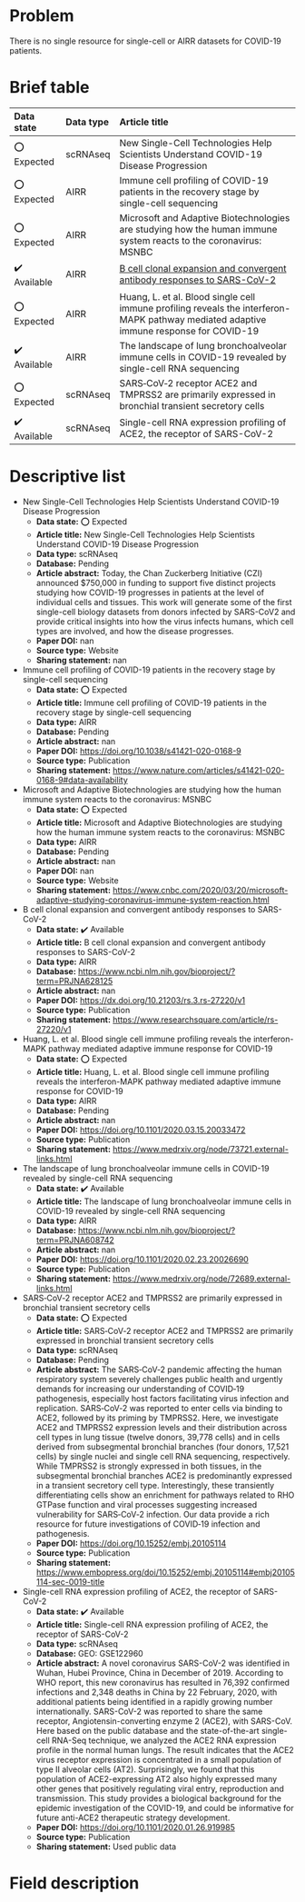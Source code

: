 # Problem
There is no single resource for single-cell or AIRR datasets for COVID-19 patients.


# Brief table
| Data state                   | Data type   | Article title                                                                                                                          |
|:-----------------------------|:------------|:---------------------------------------------------------------------------------------------------------------------------------------|
| :o: Expected                 | scRNAseq    | New Single-Cell Technologies Help Scientists Understand COVID-19 Disease Progression                                                   |
| :o: Expected                 | AIRR        | Immune cell profiling of COVID-19 patients in the recovery stage by single-cell sequencing                                             |
| :o: Expected                 | AIRR        | Microsoft and Adaptive Biotechnologies are studying how the human immune system reacts to the coronavirus: MSNBC                       |
| :heavy_check_mark: Available | AIRR        | [B cell clonal expansion and convergent antibody responses to SARS-CoV-2](#pookie)                                                                |
| :o: Expected                 | AIRR        | Huang, L. et al. Blood single cell immune profiling reveals the interferon-MAPK pathway mediated adaptive immune response for COVID-19 |
| :heavy_check_mark: Available | AIRR        | The landscape of lung bronchoalveolar immune cells in COVID-19 revealed by single-cell RNA sequencing                                  |
| :o: Expected                 | scRNAseq    | SARS‐CoV‐2 receptor ACE2 and TMPRSS2 are primarily expressed in bronchial transient secretory cells                                    |
| :heavy_check_mark: Available | scRNAseq    | Single-cell RNA expression profiling of ACE2, the receptor of SARS-CoV-2                                                               |

# Descriptive list
- New Single-Cell Technologies Help Scientists Understand COVID-19 Disease Progression
  - **Data state:** :o: Expected
  - **Article title:** New Single-Cell Technologies Help Scientists Understand COVID-19 Disease Progression
  - **Data type:** scRNAseq
  - **Database:** Pending
  - **Article abstract:** Today, the Chan Zuckerberg Initiative (CZI) announced $750,000 in funding to support five distinct projects studying how COVID-19 progresses in patients at the level of individual cells and tissues. This work will generate some of the first single-cell biology datasets from donors infected by SARS-CoV2 and provide critical insights into how the virus infects humans, which cell types are involved, and how the disease progresses.
  - **Paper DOI:** nan
  - **Source type:** Website
  - **Sharing statement:** nan
- Immune cell profiling of COVID-19 patients in the recovery stage by single-cell sequencing
  - **Data state:** :o: Expected
  - **Article title:** Immune cell profiling of COVID-19 patients in the recovery stage by single-cell sequencing
  - **Data type:** AIRR
  - **Database:** Pending
  - **Article abstract:** nan
  - **Paper DOI:** https://doi.org/10.1038/s41421-020-0168-9
  - **Source type:** Publication
  - **Sharing statement:** https://www.nature.com/articles/s41421-020-0168-9#data-availability
- Microsoft and Adaptive Biotechnologies are studying how the human immune system reacts to the coronavirus: MSNBC
  - **Data state:** :o: Expected
  - **Article title:** Microsoft and Adaptive Biotechnologies are studying how the human immune system reacts to the coronavirus: MSNBC
  - **Data type:** AIRR
  - **Database:** Pending
  - **Article abstract:** nan
  - **Paper DOI:** nan
  - **Source type:** Website
  - **Sharing statement:** https://www.cnbc.com/2020/03/20/microsoft-adaptive-studying-coronavirus-immune-system-reaction.html
- <a name="pookie"></a>B cell clonal expansion and convergent antibody responses to SARS-CoV-2
  - **Data state:** :heavy_check_mark: Available
  - **Article title:** B cell clonal expansion and convergent antibody responses to SARS-CoV-2
  - **Data type:** AIRR
  - **Database:** https://www.ncbi.nlm.nih.gov/bioproject/?term=PRJNA628125
  - **Article abstract:** nan
  - **Paper DOI:** https://dx.doi.org/10.21203/rs.3.rs-27220/v1
  - **Source type:** Publication
  - **Sharing statement:** https://www.researchsquare.com/article/rs-27220/v1 
- Huang, L. et al. Blood single cell immune profiling reveals the interferon-MAPK pathway mediated adaptive immune response for COVID-19
  - **Data state:** :o: Expected
  - **Article title:** Huang, L. et al. Blood single cell immune profiling reveals the interferon-MAPK pathway mediated adaptive immune response for COVID-19
  - **Data type:** AIRR
  - **Database:** Pending
  - **Article abstract:** nan
  - **Paper DOI:** https://doi.org/10.1101/2020.03.15.20033472
  - **Source type:** Publication
  - **Sharing statement:** https://www.medrxiv.org/node/73721.external-links.html
- The landscape of lung bronchoalveolar immune cells in COVID-19 revealed by single-cell RNA sequencing
  - **Data state:** :heavy_check_mark: Available
  - **Article title:** The landscape of lung bronchoalveolar immune cells in COVID-19 revealed by single-cell RNA sequencing
  - **Data type:** AIRR
  - **Database:** https://www.ncbi.nlm.nih.gov/bioproject/?term=PRJNA608742
  - **Article abstract:** nan
  - **Paper DOI:** https://doi.org/10.1101/2020.02.23.20026690
  - **Source type:** Publication
  - **Sharing statement:** https://www.medrxiv.org/node/72689.external-links.html
- SARS‐CoV‐2 receptor ACE2 and TMPRSS2 are primarily expressed in bronchial transient secretory cells
  - **Data state:** :o: Expected
  - **Article title:** SARS‐CoV‐2 receptor ACE2 and TMPRSS2 are primarily expressed in bronchial transient secretory cells
  - **Data type:** scRNAseq
  - **Database:** Pending
  - **Article abstract:** The SARS‐CoV‐2 pandemic affecting the human respiratory system severely challenges public health and urgently demands for increasing our understanding of COVID‐19 pathogenesis, especially host factors facilitating virus infection and replication. SARS‐CoV‐2 was reported to enter cells via binding to ACE2, followed by its priming by TMPRSS2. Here, we investigate ACE2 and TMPRSS2 expression levels and their distribution across cell types in lung tissue (twelve donors, 39,778 cells) and in cells derived from subsegmental bronchial branches (four donors, 17,521 cells) by single nuclei and single cell RNA sequencing, respectively. While TMPRSS2 is strongly expressed in both tissues, in the subsegmental bronchial branches ACE2 is predominantly expressed in a transient secretory cell type. Interestingly, these transiently differentiating cells show an enrichment for pathways related to RHO GTPase function and viral processes suggesting increased vulnerability for SARS‐CoV‐2 infection. Our data provide a rich resource for future investigations of COVID‐19 infection and pathogenesis.
  - **Paper DOI:** https://doi.org/10.15252/embj.20105114
  - **Source type:** Publication
  - **Sharing statement:** https://www.embopress.org/doi/10.15252/embj.20105114#embj20105114-sec-0019-title
- Single-cell RNA expression profiling of ACE2, the receptor of SARS-CoV-2
  - **Data state:** :heavy_check_mark: Available
  - **Article title:** Single-cell RNA expression profiling of ACE2, the receptor of SARS-CoV-2
  - **Data type:** scRNAseq
  - **Database:** GEO: GSE122960
  - **Article abstract:** A novel coronavirus SARS-CoV-2 was identified in Wuhan, Hubei Province, China in December of 2019. According to WHO report, this new coronavirus has resulted in 76,392 confirmed infections and 2,348 deaths in China by 22 February, 2020, with additional patients being identified in a rapidly growing number internationally. SARS-CoV-2 was reported to share the same receptor, Angiotensin-converting enzyme 2 (ACE2), with SARS-CoV. Here based on the public database and the state-of-the-art single-cell RNA-Seq technique, we analyzed the ACE2 RNA expression profile in the normal human lungs. The result indicates that the ACE2 virus receptor expression is concentrated in a small population of type II alveolar cells (AT2). Surprisingly, we found that this population of ACE2-expressing AT2 also highly expressed many other genes that positively regulating viral entry, reproduction and transmission. This study provides a biological background for the epidemic investigation of the COVID-19, and could be informative for future anti-ACE2 therapeutic strategy development.
  - **Paper DOI:** https://doi.org/10.1101/2020.01.26.919985
  - **Source type:** Publication
  - **Sharing statement:** Used public data


# Field description


